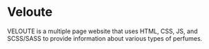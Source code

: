 # Veloute
VELOUTE is a multiple page website that uses HTML, CSS, JS, and SCSS/SASS to provide information about various types of perfumes.
